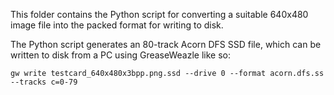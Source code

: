 This folder contains the Python script for converting a suitable 640x480 image file into the packed format for writing to disk.

The Python script generates an 80-track Acorn DFS SSD file, which can be written to disk from a PC using GreaseWeazle like so:

    gw write testcard_640x480x3bpp.png.ssd --drive 0 --format acorn.dfs.ss --tracks c=0-79


